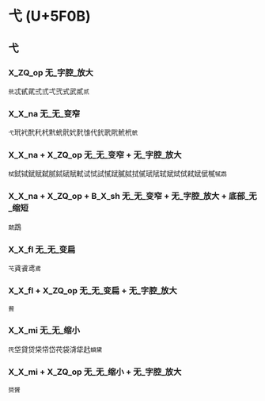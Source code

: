 # 弋 (U+5F0B)

## 弋

### X_ZQ_op 无_字腔_放大
`㢤`忒甙貮弍弎弌弐式武貳`贰`

### X_X_na 无_无_变窄
`弋`玳䘝䣧䄩杙黓蚮骮㚤䴬隿代釴㢦㢥鮘㭖`鴏`

### X_X_na + X_ZQ_op 无_无_变窄 + 无_字腔_放大
`栻`鉽铽錻赋弑腻鋱碔賦軾试恜試㦐䟼膩脦拭㒃珷陚轼斌烒侙弒娬倵樲`㹑鹉`

### X_X_na + X_ZQ_op + B_X_sh 无_无_变窄 + 无_字腔_放大 + 底部_无_缩短
`虣`鵡

### X_X_fl 无_无_变扁
`芅`貣䬥鸢`鳶`

### X_X_fl + X_ZQ_op 无_无_变扁 + 无_字腔_放大
`䝾`

### X_X_mi 无_无_缩小 
`笩`垈貸贷柋帒岱䒫袋浳牮䞖`蟘黛`

### X_X_mi + X_ZQ_op 无_无_缩小 + 无_字腔_放大
`赟贇`